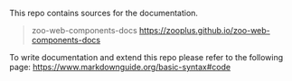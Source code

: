 This repo contains sources for the documentation.

> zoo-web-components-docs
https://zooplus.github.io/zoo-web-components-docs

To write documentation and extend this repo please refer to the following page:
https://www.markdownguide.org/basic-syntax#code